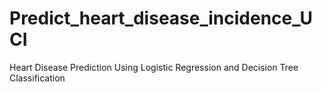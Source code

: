 # Predict_heart_disease_incidence_UCI
Heart Disease Prediction Using Logistic Regression and Decision Tree Classification
